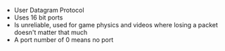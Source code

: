 - User Datagram Protocol
- Uses 16 bit ports
- Is unreliable, used for game physics and videos where losing a packet doesn't matter that much
- A port number of 0 means no port
